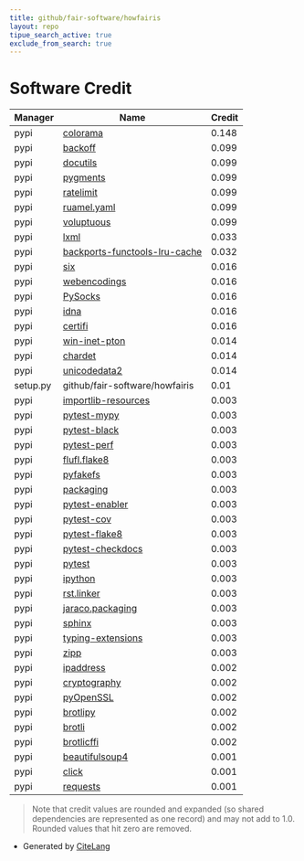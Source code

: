 ```yaml
---
title: github/fair-software/howfairis
layout: repo
tipue_search_active: true
exclude_from_search: true
---
```

# Software Credit

|Manager|Name|Credit|
|-------|----|------|
|pypi|[colorama](https://github.com/tartley/colorama)|0.148|
|pypi|[backoff](https://github.com/litl/backoff)|0.099|
|pypi|[docutils](http://docutils.sourceforge.net/)|0.099|
|pypi|[pygments](https://pygments.org/)|0.099|
|pypi|[ratelimit](https://github.com/tomasbasham/ratelimit)|0.099|
|pypi|[ruamel.yaml](https://sourceforge.net/p/ruamel-yaml/code/ci/default/tree)|0.099|
|pypi|[voluptuous](https://github.com/alecthomas/voluptuous)|0.099|
|pypi|[lxml](https://lxml.de/)|0.033|
|pypi|[backports-functools-lru-cache](https://pypi.org/project/backports-functools-lru-cache)|0.032|
|pypi|[six](https://github.com/benjaminp/six)|0.016|
|pypi|[webencodings](https://github.com/SimonSapin/python-webencodings)|0.016|
|pypi|[PySocks](https://github.com/Anorov/PySocks)|0.016|
|pypi|[idna](https://github.com/kjd/idna)|0.016|
|pypi|[certifi](https://certifiio.readthedocs.io/en/latest/)|0.016|
|pypi|[win-inet-pton](https://github.com/hickeroar/win_inet_pton)|0.014|
|pypi|[chardet](https://github.com/chardet/chardet)|0.014|
|pypi|[unicodedata2](https://pypi.org/project/unicodedata2)|0.014|
|setup.py|github/fair-software/howfairis|0.01|
|pypi|[importlib-resources](https://github.com/python/importlib_resources)|0.003|
|pypi|[pytest-mypy](https://pypi.org/project/pytest-mypy)|0.003|
|pypi|[pytest-black](https://pypi.org/project/pytest-black)|0.003|
|pypi|[pytest-perf](https://pypi.org/project/pytest-perf)|0.003|
|pypi|[flufl.flake8](https://pypi.org/project/flufl.flake8)|0.003|
|pypi|[pyfakefs](https://pypi.org/project/pyfakefs)|0.003|
|pypi|[packaging](https://pypi.org/project/packaging)|0.003|
|pypi|[pytest-enabler](https://pypi.org/project/pytest-enabler)|0.003|
|pypi|[pytest-cov](https://pypi.org/project/pytest-cov)|0.003|
|pypi|[pytest-flake8](https://pypi.org/project/pytest-flake8)|0.003|
|pypi|[pytest-checkdocs](https://pypi.org/project/pytest-checkdocs)|0.003|
|pypi|[pytest](https://pypi.org/project/pytest)|0.003|
|pypi|[ipython](https://pypi.org/project/ipython)|0.003|
|pypi|[rst.linker](https://pypi.org/project/rst.linker)|0.003|
|pypi|[jaraco.packaging](https://pypi.org/project/jaraco.packaging)|0.003|
|pypi|[sphinx](https://pypi.org/project/sphinx)|0.003|
|pypi|[typing-extensions](https://pypi.org/project/typing-extensions)|0.003|
|pypi|[zipp](https://pypi.org/project/zipp)|0.003|
|pypi|[ipaddress](https://pypi.org/project/ipaddress)|0.002|
|pypi|[cryptography](https://pypi.org/project/cryptography)|0.002|
|pypi|[pyOpenSSL](https://pypi.org/project/pyOpenSSL)|0.002|
|pypi|[brotlipy](https://pypi.org/project/brotlipy)|0.002|
|pypi|[brotli](https://pypi.org/project/brotli)|0.002|
|pypi|[brotlicffi](https://pypi.org/project/brotlicffi)|0.002|
|pypi|[beautifulsoup4](http://www.crummy.com/software/BeautifulSoup/bs4/)|0.001|
|pypi|[click](https://palletsprojects.com/p/click/)|0.001|
|pypi|[requests](https://requests.readthedocs.io)|0.001|


> Note that credit values are rounded and expanded (so shared dependencies are represented as one record) and may not add to 1.0. Rounded values that hit zero are removed.


- Generated by [CiteLang](https://github.com/vsoch/citelang)
